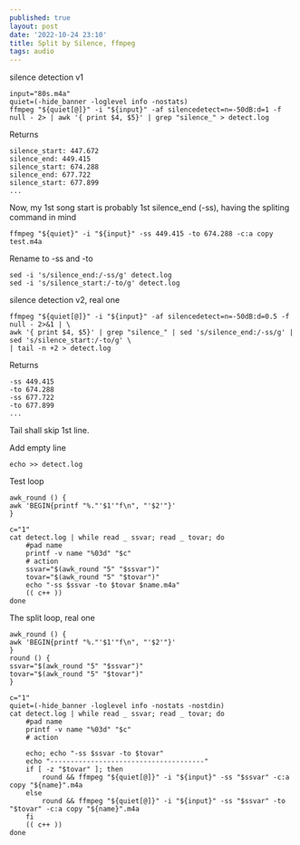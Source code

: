 ```yaml
---
published: true
layout: post
date: '2022-10-24 23:10'
title: Split by Silence, ffmpeg
tags: audio 
---
```

silence detection v1

    input="80s.m4a"
    quiet=(-hide_banner -loglevel info -nostats)
    ffmpeg "${quiet[@]}" -i "${input}" -af silencedetect=n=-50dB:d=1 -f null - 2> | awk '{ print $4, $5}' | grep "silence_" > detect.log

Returns

    silence_start: 447.672
    silence_end: 449.415
    silence_start: 674.288
    silence_end: 677.722
    silence_start: 677.899
    ...

Now, my 1st song start is probably 1st silence_end (-ss), having the spliting command in mind

    ffmpeg "${quiet}" -i "${input}" -ss 449.415 -to 674.288 -c:a copy test.m4a

Rename to -ss and -to

    sed -i 's/silence_end:/-ss/g' detect.log
    sed -i 's/silence_start:/-to/g' detect.log

silence detection v2, real one

    ffmpeg "${quiet[@]}" -i "${input}" -af silencedetect=n=-50dB:d=0.5 -f null - 2>&1 | \
    awk '{ print $4, $5}' | grep "silence_" | sed 's/silence_end:/-ss/g' | sed 's/silence_start:/-to/g' \
    | tail -n +2 > detect.log

Returns

    -ss 449.415
    -to 674.288
    -ss 677.722
    -to 677.899
    ...

Tail shall skip 1st line.

Add empty line

    echo >> detect.log

Test loop

    awk_round () {
    awk 'BEGIN{printf "%."'$1'"f\n", "'$2'"}'
    }

    c="1"
    cat detect.log | while read _ ssvar; read _ tovar; do
        #pad name
        printf -v name "%03d" "$c"
        # action
        ssvar="$(awk_round "5" "$ssvar")"
        tovar="$(awk_round "5" "$tovar")"
        echo "-ss $ssvar -to $tovar $name.m4a"
        (( c++ ))
    done

The split loop, real one

    awk_round () {
    awk 'BEGIN{printf "%."'$1'"f\n", "'$2'"}'
    }
    round () { 
    ssvar="$(awk_round "5" "$ssvar")"
    tovar="$(awk_round "5" "$tovar")"
    }

    c="1"
    quiet=(-hide_banner -loglevel info -nostats -nostdin)
    cat detect.log | while read _ ssvar; read _ tovar; do
        #pad name
        printf -v name "%03d" "$c"
        # action

        echo; echo "-ss $ssvar -to $tovar"
        echo "--------------------------------------"
        if [ -z "$tovar" ]; then 
            round && ffmpeg "${quiet[@]}" -i "${input}" -ss "$ssvar" -c:a copy "${name}".m4a
        else
            round && ffmpeg "${quiet[@]}" -i "${input}" -ss "$ssvar" -to "$tovar" -c:a copy "${name}".m4a
        fi
        (( c++ ))
    done

